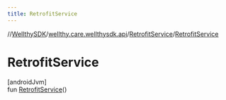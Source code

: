 ```yaml
---
title: RetrofitService
---
```

//[WellthySDK](../../../index.html)/[wellthy.care.wellthysdk.api](../index.html)/[RetrofitService](index.html)/[RetrofitService](-retrofit-service.html)



# RetrofitService



[androidJvm]\
fun [RetrofitService](-retrofit-service.html)()




